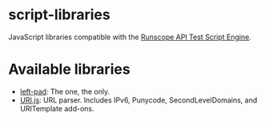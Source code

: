 # script-libraries
JavaScript libraries compatible with the [Runscope API Test Script Engine](https://www.runscope.com/docs/api-testing/scripts).


# Available libraries

- [left-pad](https://github.com/stevemao/left-pad): The one, the only.
- [URI.js](https://medialize.github.io/URI.js): URL parser. Includes IPv6, Punycode, SecondLevelDomains, and URITemplate add-ons.

